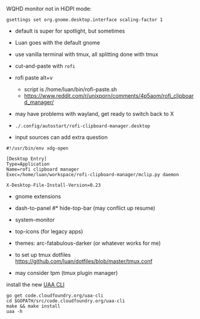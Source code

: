 WQHD monitor not in HiDPI mode:
```
gsettings set org.gnome.desktop.interface scaling-factor 1
```

* default is super for spotlight, but sometimes
* Luan goes with the default gnome
* use vanilla terminal with tmux, all splitting done with tmux
* cut-and-paste with `rofi`
* rofi paste alt+v
  * script is /home/luan/bin/rofi-paste.sh
  * <https://www.reddit.com/r/unixporn/comments/4p5aom/rofi_clipboard_manager/>
* may have problems with wayland, get ready to switch back to X
* `./.config/autostart/rofi-clipboard-manager.desktop`

*  input sources can add extra question

```
#!/usr/bin/env xdg-open

[Desktop Entry]
Type=Application
Name=rofi clipboard manager
Exec=/home/luan/workspace/rofi-clipboard-manager/mclip.py daemon

X-Desktop-File-Install-Version=0.23
```

* gnome extensions
*   dash-to-panel
#*   hide-top-bar (may conflict up resume)
*   system-monitor
* top-icons (for legacy apps)
* themes: arc-fatabulous-darker (or whatever works for me)

* to set up tmux dotfiles <https://github.com/luan/dotfiles/blob/master/tmux.conf>
* may consider tpm (tmux plugin manager)

install the new [UAA CLI](https://github.com/cloudfoundry-incubator/uaa-cli)

```
go get code.cloudfoundry.org/uaa-cli
cd $GOPATH/src/code.cloudfoundry.org/uaa-cli
make && make install
uaa -h
```

